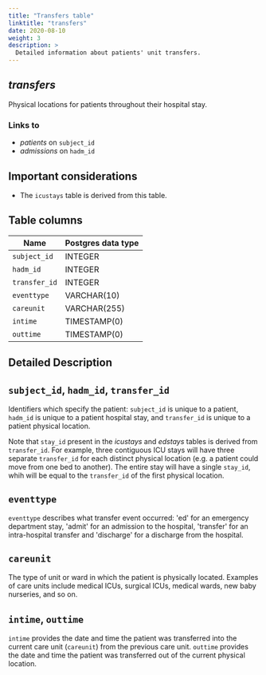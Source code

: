 ```yaml
---
title: "Transfers table"
linktitle: "transfers"
date: 2020-08-10
weight: 3
description: >
  Detailed information about patients' unit transfers. 
---
```


## *transfers*

Physical locations for patients throughout their hospital stay.

### Links to

* *patients* on `subject_id`
* *admissions* on `hadm_id`

## Important considerations

* The `icustays` table is derived from this table.

## Table columns

Name | Postgres data type
---- | ----
`subject_id` | INTEGER
`hadm_id` | INTEGER
`transfer_id` | INTEGER
`eventtype` | VARCHAR(10)
`careunit` | VARCHAR(255)
`intime` | TIMESTAMP(0)
`outtime` | TIMESTAMP(0)

## Detailed Description

## `subject_id`, `hadm_id`, `transfer_id`

Identifiers which specify the patient: `subject_id` is unique to a patient, `hadm_id` is unique to a patient hospital stay, and `transfer_id` is unique to a patient physical location.

Note that `stay_id` present in the *icustays* and *edstays* tables is derived from `transfer_id`. For example, three contiguous ICU stays will have three separate `transfer_id` for each distinct physical location (e.g. a patient could move from one bed to another). The entire stay will have a single `stay_id`, whih will be equal to the `transfer_id` of the first physical location.

## `eventtype`

`eventtype` describes what transfer event occurred: 'ed' for an emergency department stay, 'admit' for an admission to the hospital, 'transfer' for an intra-hospital transfer and 'discharge' for a discharge from the hospital.

## `careunit`

The type of unit or ward in which the patient is physically located. Examples of care units include medical ICUs, surgical ICUs, medical wards, new baby nurseries, and so on.

## `intime`, `outtime`

`intime` provides the date and time the patient was transferred into the current care unit (`careunit`) from the previous care unit. `outtime` provides the date and time the patient was transferred out of the current physical location.
